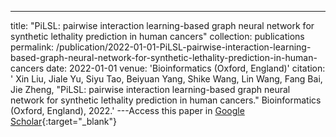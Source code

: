 ---
title: "PiLSL: pairwise interaction learning-based graph neural network for synthetic lethality prediction in human cancers"
collection: publications
permalink: /publication/2022-01-01-PiLSL-pairwise-interaction-learning-based-graph-neural-network-for-synthetic-lethality-prediction-in-human-cancers
date: 2022-01-01
venue: 'Bioinformatics (Oxford, England)'
citation: ' Xin Liu,  Jiale Yu,  Siyu Tao,  Beiyuan Yang,  Shike Wang,  Lin Wang,  Fang Bai,  Jie Zheng, &quot;PiLSL: pairwise interaction learning-based graph neural network for synthetic lethality prediction in human cancers.&quot; Bioinformatics (Oxford, England), 2022.'
---Access this paper in [Google Scholar](https://scholar.google.com/scholar?q=PiLSL:+pairwise+interaction+learning+based+graph+neural+network+for+synthetic+lethality+prediction+in+human+cancers){:target="_blank"}